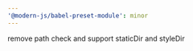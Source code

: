 ```yaml
---
'@modern-js/babel-preset-module': minor
---
```


remove path check and support staticDir and styleDir
